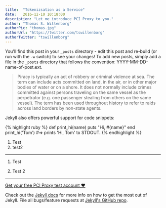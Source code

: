 ```yaml
---
title:  "Tokenizsation as a Service"
date:   2016-12-10 10:18:00
description: "Let me introduce PCI Proxy to you."
author: "Thomas S. Willenborg"
authorPic: "thomas.jpg"
authorUrl: "https://twitter.com/tswillenborg"
authorTwitter: "tswillenborg"
---
```


You'll find this post in your `_posts` directory - edit this post and re-build (or run with the `-w` switch) to see your changes!
To add new posts, simply add a file in the `_posts` directory that follows the convention: YYYY-MM-DD-name-of-post.ext.

> Piracy is typically an act of robbery or criminal violence at sea. The term can include acts committed on land, in the air, or in other major bodies of water or on a shore. It does not normally include crimes committed against persons traveling on the same vessel as the perpetrator (e.g. one passenger stealing from others on the same vessel). The term has been used throughout history to refer to raids across land borders by non-state agents.

Jekyll also offers powerful support for code snippets:

{% highlight ruby %}
def print_hi(name)
  puts "Hi, #{name}"
end
print_hi('Tom')
#=> prints 'Hi, Tom' to STDOUT.
{% endhighlight %}



1. Test
2. test2

---

1. Test

2. Test 2

---

<a href="https://www.pci-proxy.com/#/signup" target="_blank" class="big-button blue">Get your free PCI Proxy test account &hearts;</a>


Check out the [Jekyll docs][jekyll] for more info on how to get the most out of Jekyll. File all bugs/feature requests at [Jekyll's GitHub repo][jekyll-gh].

[jekyll-gh]: https://github.com/mojombo/jekyll
[jekyll]:    http://jekyllrb.com
